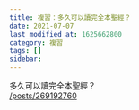 ```yaml
---
title: 複習：多久可以讀完全本聖經？
date: 2021-07-07
last_modified_at: 1625662800
category: 複習
tags: []
sidebar: 
---
```


<p>多久可以讀完全本聖經？<br/>
<a href="/posts/269192760" target="_blank">/posts/269192760</a></p>
<p> </p>
